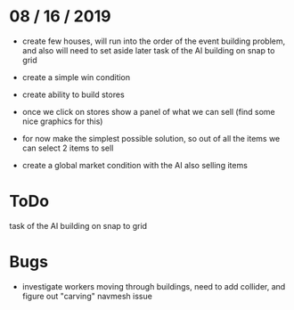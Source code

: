 # 08 / 16 / 2019


* create few houses, will run into the order of the event building problem, and also will need to set aside later task of the AI building on snap to grid

* create a simple win condition

* create ability to build stores

* once we click on stores show a panel of what we can sell (find some nice graphics for this)

* for now make the simplest possible solution, so out of all the items we can select 2 items to sell 

* create a global market condition with the AI also selling items








# ToDo

task of the AI building on snap to grid


# Bugs

* investigate workers moving through buildings, need to add collider, and figure out "carving" navmesh issue
